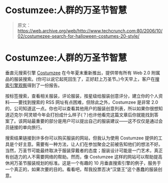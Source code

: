 # Costumzee:人群的万圣节智慧

> 原文：<https://web.archive.org/web/http://www.techcrunch.com:80/2006/10/02/costumezee-search-for-halloween-costumes-20-style/>

# Costumzee:人群的万圣节智慧

 [](https://web.archive.org/web/20220521051556/http://www.costumzee.com/) 垂直元搜索引擎 [Costumzee](https://web.archive.org/web/20220521051556/http://costumzee.com/) 在今年夏末重新推出，提供带有所有 Web 2.0 附属品的服装搜索。(你可以说它起死回生了，正好赶上万圣节。)今天早上，客户在[搜索引擎观察](https://web.archive.org/web/20220521051556/http://blog.searchenginewatch.com/blog/061002-101106)得到了一份报告。

按标签搜索，查看相关服装，评论服装，按星级给服装创意评分，建立你的个人资料——要找到搜索的 RSS 网址有点困难，但除此之外，Costumzee 是非常 2.0 的，公司知道这一点。你也可以查看其他用户的服装创意列表，所以如果你很想知道迈克尔·阿灵顿今年会打扮成什么样子(？)也许他看完这篇文章后你就能找到答案了。该网站最重要的部分是用户可以提出自己的服装建议——这不仅仅是通过会员链接的单向旅行。

搜索结果链接到许多你可以购买服装的网站，但我认为使用 Costumzee 提供的工具是个好主意。需要有一种方法，让人们在参加聚会之前被告知他们的想法不好。当然，万圣节可能最终取决于服装穿戴者的态度；服装设计可能是一门艺术，真正有创造力的人不需要网络的帮助。然而，像 Costumzee 这样的网站可以帮助提高休闲万圣节服装规划的标准。这是一个有趣的 10 月垂直搜索引擎的例子，服务于一个真正的，如果次要的目的。看看吧，帮我投票否决“汉堡王”这个愚蠢的服装创意。